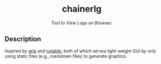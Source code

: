 <h1 align="center">
  chainerlg
</h1>

<h6 align="center">
  Tool to View Logs on Browser.
</h6>


## Description

Inspired by [grip](https://github.com/joeyespo/grip) and [notable](https://github.com/notable/notable),
both of which serves light-weight GUI by only using static files (e.g., markdown files) to generate graphics.
